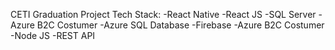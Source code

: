 CETI Graduation Project
Tech Stack: 
-React Native
-React JS
-SQL Server
-Azure B2C Costumer
-Azure SQL Database
-Firebase
-Azure B2C Costumer
-Node JS
-REST API
